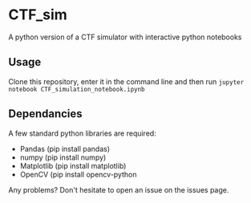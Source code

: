 # CTF_sim
A python version of a CTF simulator with interactive python notebooks


## Usage

Clone this repository, enter it in the command line and then run `jupyter notebook CTF_simulation_notebook.ipynb`

## Dependancies

A few standard python libraries are required: 

 - Pandas (pip install pandas)
 - numpy (pip install numpy)
 - Matplotlib (pip install matplotlib)
 - OpenCV (pip install opencv-python


Any problems? Don't hesitate to open an issue on the issues page. 
